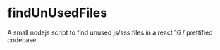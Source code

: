 # findUnUsedFiles
 A small nodejs script to find unused js/sss files in a react 16 / prettified codebase
